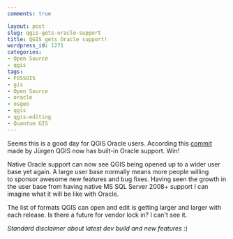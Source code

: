 ```yaml
---
comments: true

layout: post
slug: qgis-gets-oracle-support
title: QGIS gets Oracle support!
wordpress_id: 1271
categories:
- Open Source
- qgis
tags:
- FOSSGIS
- gis
- Open Source
- oracle
- osgeo
- qgis
- qgis-editing
- Quantum GIS
---
```




Seems this is a good day for QGIS Oracle users. According this [commit ](https://github.com/qgis/Quantum-GIS/commit/2fc799b98c56d988f90b67c4bbfd2c0de23b6150)made by Jürgen QGIS now has built-in Oracle support. Win!

Native Oracle support can now see QGIS being opened up to a wider user base yet again. A large user base normally means more people willing to sponsor awesome new features and bug fixes. 
 Having seen the growth in the user base from having native MS SQL Server 2008+ support I can imagine what it will be like with Oracle.


The list of formats QGIS can open and edit is getting larger and larger with each release. Is there a future for vendor lock in? I can't see it.

_Standard disclaimer about latest dev build and new features_ :)
